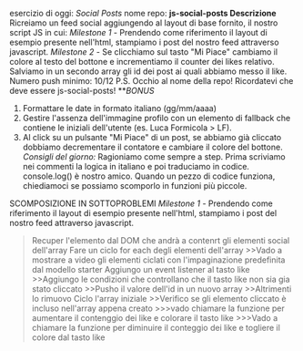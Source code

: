 esercizio di oggi: *Social Posts*
nome repo: **js-social-posts
Descrizione**
Ricreiamo un feed social aggiungendo al layout di base fornito, il nostro script JS in cui:
*Milestone 1* - Prendendo come riferimento il layout di esempio presente nell'html, stampiamo i post del nostro feed attraverso javascript.
*Milestone 2* - Se clicchiamo sul tasto "Mi Piace" cambiamo il colore al testo del bottone e incrementiamo il counter dei likes relativo.
Salviamo in un secondo array gli id dei post ai quali abbiamo messo il like.
Numero push minimo: 10/12
P.S. Occhio al nome della repo! Ricordatevi che deve essere js-social-posts!
***BONUS*
1. Formattare le date in formato italiano (gg/mm/aaaa)
2. Gestire l'assenza dell'immagine profilo con un elemento di fallback che contiene le iniziali dell'utente (es. Luca Formicola > LF).
3. Al click su un pulsante "Mi Piace" di un post, se abbiamo già cliccato dobbiamo decrementare il contatore e cambiare il colore del bottone.
*Consigli del giorno:*
Ragioniamo come sempre a step.
Prima scriviamo nei commenti la logica in italiano e poi traduciamo in codice.
console.log() è nostro amico.
Quando un pezzo di codice funziona, chiediamoci se possiamo scomporlo in funzioni più piccole.


SCOMPOSIZIONE IN SOTTOPROBLEMI
*Milestone 1* - Prendendo come riferimento il layout di esempio presente nell'html, stampiamo i post del nostro feed attraverso javascript.
>Recuper l'elemento dal DOM che andrà a contenrt gli elementi social dell'array
>Fare un ciclo for each degli elementi dell'array
    >>Vado a mostrare a video gli elementi ciclati con l'impaginazione predefinita dal modello starter
>Aggiungo un event listener al tasto like 
    >>Aggiungo le condizioni che controllano che il tasto like non sia gia stato cliccato
    >>Pusho il valore dell'id in un nuovo array
    >>Altrimenti lo rimuovo
>Ciclo l'array iniziale
    >>Verifico se gli elemento cliccato è incluso nell'array appena creato 
        >>>vado chiamare la funzione per aumentare il contenggio dei like e colorare il tasto like
        >>>Vado a chiamare la funzione per diminuire il conteggio dei like e togliere il colore dal tasto like